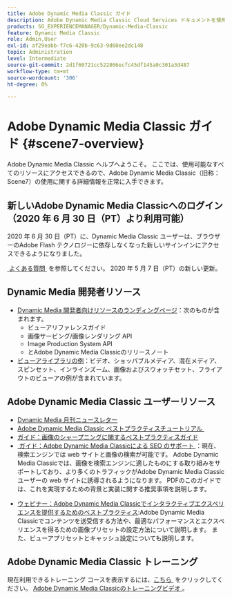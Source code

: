 ```yaml
---
title: Adobe Dynamic Media Classic ガイド
description: Adobe Dynamic Media Classic Cloud Services ドキュメントを使用して、AEMを使用してビデオやフライアウトなどを管理する方法について詳しく説明します。
products: SG_EXPERIENCEMANAGER/Dynamic-Media-Classic
feature: Dynamic Media Classic
role: Admin,User
exl-id: af29eabb-f7c6-420b-9c63-9d60ee2dc148
topic: Administration
level: Intermediate
source-git-commit: 2d1f60721cc522866ecfc45df145a0c301a3d487
workflow-type: tm+mt
source-wordcount: '306'
ht-degree: 0%

---
```


# Adobe Dynamic Media Classic ガイド {#scene7-overview}

Adobe Dynamic Media Classic ヘルプへようこそ。 ここでは、使用可能なすべてのリソースにアクセスできるので、Adobe Dynamic Media Classic（旧称：Scene7）の使用に関する詳細情報を正常に入手できます。

## 新しいAdobe Dynamic Media Classicへのログイン（2020 年 6 月 30 日（PT）より利用可能）

2020 年 6 月 30 日（PT）に、Dynamic Media Classic ユーザーは、ブラウザーのAdobe Flash テクノロジーに依存しなくなった新しいサインインにアクセスできるようになりました。

[&#x200B; よくある質問 &#x200B;](new-ui-2020.md) を参照してください。 2020 年 5 月 7 日（PT）の新しい更新。

## Dynamic Media 開発者リソース

* [Dynamic Media 開発者向けリソースのランディングページ &#x200B;](https://experienceleague.adobe.com/en/docs/dynamic-media-developer-resources)：次のものが含まれます。
   * ビューアリファレンスガイド
   * 画像サービング/画像レンダリング API
   * Image Production System API
   * とAdobe Dynamic Media Classicのリリースノート
* [&#x200B; ビューアライブラリの例 &#x200B;](https://landing.adobe.com/en/na/dynamic-media/ctir-2755/live-demos.html)：ビデオ、ショッパブルメディア、混在メディア、スピンセット、インラインズーム、画像およびスウォッチセット、フライアウトのビューアの例が含まれています。

## Adobe Dynamic Media Classic ユーザーリソース

* [Dynamic Media 月刊ニュースレター](dynamic-media-newsletter.md)
* [Adobe Dynamic Media Classic ベストプラクティスチュートリアル &#x200B;](https://experienceleague.adobe.com/en/docs/experience-manager-learn/dynamic-media-classic-tutorial/overview)
* [ガイド：画像のシャープニングに関するベストプラクティスガイド](/help/using/assets/s7_sharpening_images.pdf)
* [&#x200B; ガイド：Adobe Dynamic Media Classicによる SEO のサポート &#x200B;](/help/using/assets/s7_seo.pdf)：現在、検索エンジンでは web サイトと画像の検索が可能です。 Adobe Dynamic Media Classicでは、画像を検索エンジンに適したものにする取り組みをサポートしており、より多くのトラフィックがAdobe Dynamic Media Classic ユーザーの web サイトに誘導されるようになります。 PDFのこのガイドでは、これを実現するための背景と実装に関する推奨事項を説明します。
<!-- * [Webinar: Best Practices for Responsive Design](http://offers.adobe.com/en/na/marketing/landings/_40458_responsive_design_live_on_demand_webinar.html): Learn practical tips on how to improve your mobile strategy. See real-world examples of responsive design in action. Create one primary asset that works across multiple devices and increase mobile performance by dynamically changing the resolution of images or the orientation of images for portrait or landscape displays. Learn how to also dynamically crop, scale, or resize images. -->
* [&#x200B; ウェビナー：Adobe Dynamic Media Classicでインタラクティブエクスペリエンスを提供するためのベストプラクティス &#x200B;](https://seminars.adobeconnect.com/p7wb8ej3u6d/):Adobe Dynamic Media Classicでコンテンツを送受信する方法や、最適なパフォーマンスとエクスペリエンスを得るための画像プリセットの設定方法について説明します。 また、ビューアプリセットとキャッシュ設定についても説明します。
<!-- NOT FOUND * [Webinar: Maximizing your Asset ROI](https://adobecustomersuccess.adobeconnect.com/p5ar3hfrrec/?launcher=false&fcsContent=true&pbMode=normal&proto=true): Learn industry best practices to deliver rich media across your sites and mobile apps. In this webinar, Adobe gives examples and demonstrations showing you how to deliver video efficiently across devices. Learn how you can deliver dynamic creative in your marketing campaigns. Or, increase conversion by making any image, style guide, or lookbook shoppable. -->
<!-- NOT FOUND * [Webinar: Accelerate Your Content Delivery Lifecycle](https://adobecustomersuccess.adobeconnect.com/p88ducm9pqv/): An introduction and demonstration of Adobe Experience Manager Assets: On Demand, the next generation platform for rich media management and delivery. Learn how to collaborate and share assets between creative and marketing teams to streamline asset review processes. Learn best practices so you can manage asset metadata efficiently. Doing so makes assets easy to find, use, reuse and share. Learn also how to deliver interactive cross-channel rich media experiences. -->
<!-- NOT FOUND * [Webinar: Design for Mobile Optimization](https://adobecustomersuccess.adobeconnect.com/p6oqd3wydif/?launcher=false&fcsContent=true&pbMode=normal&proto=true): Using Adobe Dynamic Media Classic you can efficiently deliver targeted rich media to all devices. Learn how to design and deliver imaging and video viewing experiences that are effective across mobile apps and responsive sites. -->
<!-- NOT FOUND * [Webinar: Using Adobe Dynamic Media Classic to maximize holiday conversion](https://adobecustomersuccess.adobeconnect.com/p32n1yr85c9/?proto=true): Learn how to set up automated workflows to get content from watched folders and automatically create Spin Sets and videos. You also learn how you can quickly manage changes and update images. -->

## Adobe Dynamic Media Classic トレーニング

現在利用できるトレーニング コースを表示するには、[&#x200B; こちら &#x200B;](https://learning.adobe.com/catalog.html#product=adobe-scene7) をクリックしてください。
[Adobe Dynamic Media Classicのトレーニングビデオ &#x200B;](/help/using/training-videos.md)。
